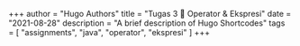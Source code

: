 +++
author = "Hugo Authors"
title = "Tugas 3 📓 Operator & Ekspresi"
date = "2021-08-28"
description = "A brief description of Hugo Shortcodes"
tags = [
    "assignments",
    "java",
    "operator",
    "ekspresi"
]
+++
